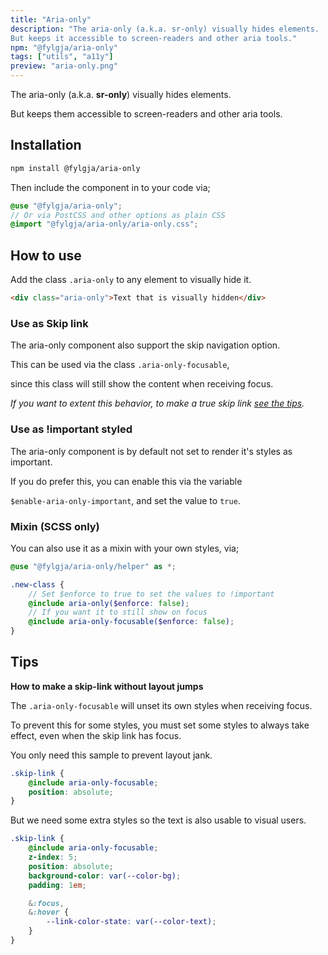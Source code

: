 ```yaml
---
title: "Aria-only"
description: "The aria-only (a.k.a. sr-only) visually hides elements.
But keeps it accessible to screen-readers and other aria tools."
npm: "@fylgja/aria-only"
tags: ["utils", "a11y"]
preview: "aria-only.png"
---
```


The aria-only (a.k.a. **sr-only**) visually hides elements.

But keeps them accessible to screen-readers and other aria tools.

## Installation

```bash
npm install @fylgja/aria-only
```

Then include the component in to your code via;

```scss
@use "@fylgja/aria-only";
// Or via PostCSS and other options as plain CSS
@import "@fylgja/aria-only/aria-only.css";
```

## How to use

Add the class `.aria-only` to any element to visually hide it.

```html
<div class="aria-only">Text that is visually hidden</div>
```

### Use as Skip link

The aria-only component also support the skip navigation option.

This can be used via the class `.aria-only-focusable`,

since this class will still show the content when receiving focus.

_If you want to extent this behavior,_
_to make a true skip link [see the tips](#tips)._

### Use as !important styled

The aria-only component is by default not set to render it's styles as important.

If you do prefer this, you can enable this via the variable

`$enable-aria-only-important`, and set the value to `true`.

### Mixin (SCSS only)

You can also use it as a mixin with your own styles, via;

```scss
@use "@fylgja/aria-only/helper" as *;

.new-class {
    // Set $enforce to true to set the values to !important
    @include aria-only($enforce: false);
    // If you want it to still show on focus
    @include aria-only-focusable($enforce: false);
}
```

## Tips

**How to make a skip-link without layout jumps**

The `.aria-only-focusable` will unset its own styles when receiving focus.

To prevent this for some styles, you must set some styles to always take effect, even when the skip link has focus.

You only need this sample to prevent layout jank.

```scss
.skip-link {
    @include aria-only-focusable;
    position: absolute;
}
```

But we need some extra styles so the text is also usable to visual users.

```scss
.skip-link {
    @include aria-only-focusable;
    z-index: 5;
    position: absolute;
    background-color: var(--color-bg);
    padding: 1em;

    &:focus,
    &:hover {
        --link-color-state: var(--color-text);
    }
}
```
